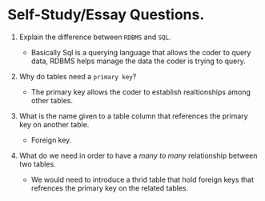 # Self-Study/Essay Questions.

1. Explain the difference between `RDBMS` and `SQL`.
    - Basically Sql is a querying language that allows the coder to query
      data, RDBMS helps manage the data the coder is trying to query.

2. Why do tables need a `primary key`?
    - The primary key allows the coder to establish realtionships
      among other tables.

3. What is the name given to a table column that references the primary      key on another table.
    - Foreign key.

4. What do we need in order to have a _many to many_ relationship between    two tables.
    - We would need to introduce a thrid table that hold foreign keys
      that refrences the primary key on the related tables.

